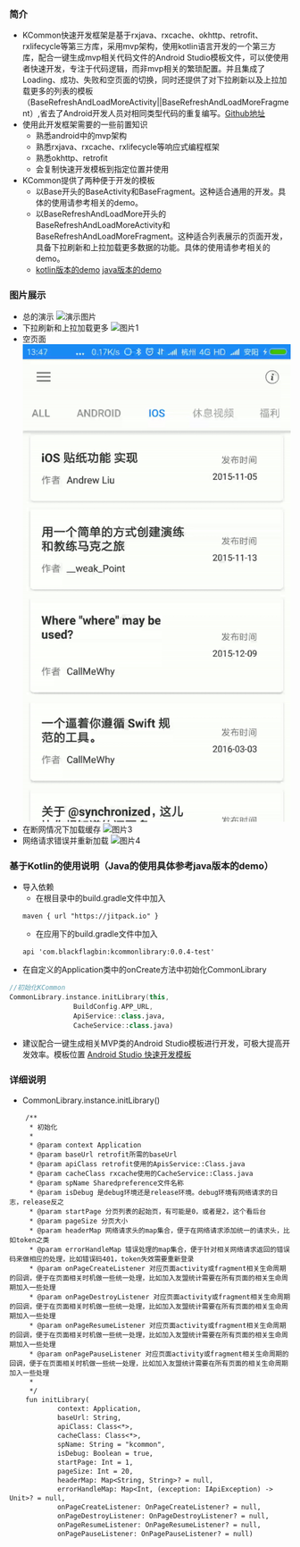 ### 简介
* KCommon快速开发框架是基于rxjava、rxcache、okhttp、retrofit、rxlifecycle等第三方库，采用mvp架构，使用kotlin语言开发的一个第三方库，配合一键生成mvp相关代码文件的Android Studio模板文件，可以使使用者快速开发，专注于代码逻辑，而非mvp相关的繁琐配置。并且集成了Loading、成功、失败和空页面的切换，同时还提供了对下拉刷新以及上拉加载更多的列表的模板（BaseRefreshAndLoadMoreActivity||BaseRefreshAndLoadMoreFragment）,省去了Android开发人员对相同类型代码的重复编写。[Github地址](https://github.com/BlackFlagBin/KCommonProject)
* 使用此开发框架需要的一些前置知识
    * 熟悉android中的mvp架构
    * 熟悉rxjava、rxcache、rxlifecycle等响应式编程框架
    * 熟悉okhttp、retrofit
    * 会复制快速开发模板到指定位置并使用
* KCommon提供了两种便于开发的模板
    * 以Base开头的BaseActivity和BaseFragment。这种适合通用的开发。具体的使用请参考相关的demo。
    * 以BaseRefreshAndLoadMore开头的BaseRefreshAndLoadMoreActivity和BaseRefreshAndLoadMoreFragment。这种适合列表展示的页面开发，具备下拉刷新和上拉加载更多数据的功能。具体的使用请参考相关的demo。
    * [kotlin版本的demo](https://github.com/BlackFlagBin/KCommonProject) [java版本的demo](https://github.com/BlackFlagBin/KCommonDemoWithJava)
### 图片展示
* 总的演示
![演示图片](https://github.com/BlackFlagBin/KCommonProject/blob/master/screenshot.gif?raw=true)
* 下拉刷新和上拉加载更多
![图片1](https://github.com/BlackFlagBin/KCommonProject/blob/master/screenshots/RefreshAndLoadMore.gif?raw=true)
* 空页面
![图片2](https://github.com/BlackFlagBin/KCommonProject/blob/master/screenshots/EmptyPage.gif?raw=true)
* 在断网情况下加载缓存
![图片3](https://github.com/BlackFlagBin/KCommonProject/blob/master/screenshots/LoadCacheData.gif?raw=true)
* 网络请求错误并重新加载
![图片4](https://github.com/BlackFlagBin/KCommonProject/blob/master/screenshots/ErrorPageAndReload.gif?raw=true)
### 基于Kotlin的使用说明（Java的使用具体参考java版本的demo）
* 导入依赖
    * 在根目录中的build.gradle文件中加入
    ```
    maven { url "https://jitpack.io" }
    ```
    * 在应用下的build.gradle文件中加入
    ```
    api 'com.blackflagbin:kcommonlibrary:0.0.4-test'
* 在自定义的Application类中的onCreate方法中初始化CommonLibrary
```kotlin
//初始化KCommon
CommonLibrary.instance.initLibrary(this,
                BuildConfig.APP_URL,
                ApiService::class.java,
                CacheService::class.java)
```
* 建议配合一键生成相关MVP类的Android Studio模板进行开发，可极大提高开发效率。模板位置 [Android Studio 快速开发模板](https://github.com/BlackFlagBin/KCommonTemplate)

### 详细说明
* CommonLibrary.instance.initLibrary()
```
    /**
     * 初始化
     *
     * @param context Application
     * @param baseUrl retrofit所需的baseUrl
     * @param apiClass retrofit使用的ApisService::Class.java
     * @param cacheClass rxcache使用的CacheService::Class.java
     * @param spName Sharedpreference文件名称
     * @param isDebug 是debug环境还是release环境。debug环境有网络请求的日志，release反之
     * @param startPage 分页列表的起始页，有可能是0，或者是2，这个看后台
     * @param pageSize 分页大小
     * @param headerMap 网络请求头的map集合，便于在网络请求添加统一的请求头，比如token之类
     * @param errorHandleMap 错误处理的map集合，便于针对相关网络请求返回的错误码来做相应的处理，比如错误码401，token失效需要重新登录
     * @param onPageCreateListener 对应页面activity或fragment相关生命周期的回调，便于在页面相关时机做一些统一处理，比如加入友盟统计需要在所有页面的相关生命周期加入一些处理
     * @param onPageDestroyListener 对应页面activity或fragment相关生命周期的回调，便于在页面相关时机做一些统一处理，比如加入友盟统计需要在所有页面的相关生命周期加入一些处理
     * @param onPageResumeListener 对应页面activity或fragment相关生命周期的回调，便于在页面相关时机做一些统一处理，比如加入友盟统计需要在所有页面的相关生命周期加入一些处理
     * @param onPagePauseListener 对应页面activity或fragment相关生命周期的回调，便于在页面相关时机做一些统一处理，比如加入友盟统计需要在所有页面的相关生命周期加入一些处理
     *
     */
    fun initLibrary(
            context: Application,
            baseUrl: String,
            apiClass: Class<*>,
            cacheClass: Class<*>,
            spName: String = "kcommon",
            isDebug: Boolean = true,
            startPage: Int = 1,
            pageSize: Int = 20,
            headerMap: Map<String, String>? = null,
            errorHandleMap: Map<Int, (exception: IApiException) -> Unit>? = null,
            onPageCreateListener: OnPageCreateListener? = null,
            onPageDestroyListener: OnPageDestroyListener? = null,
            onPageResumeListener: OnPageResumeListener? = null,
            onPagePauseListener: OnPagePauseListener? = null)
```



